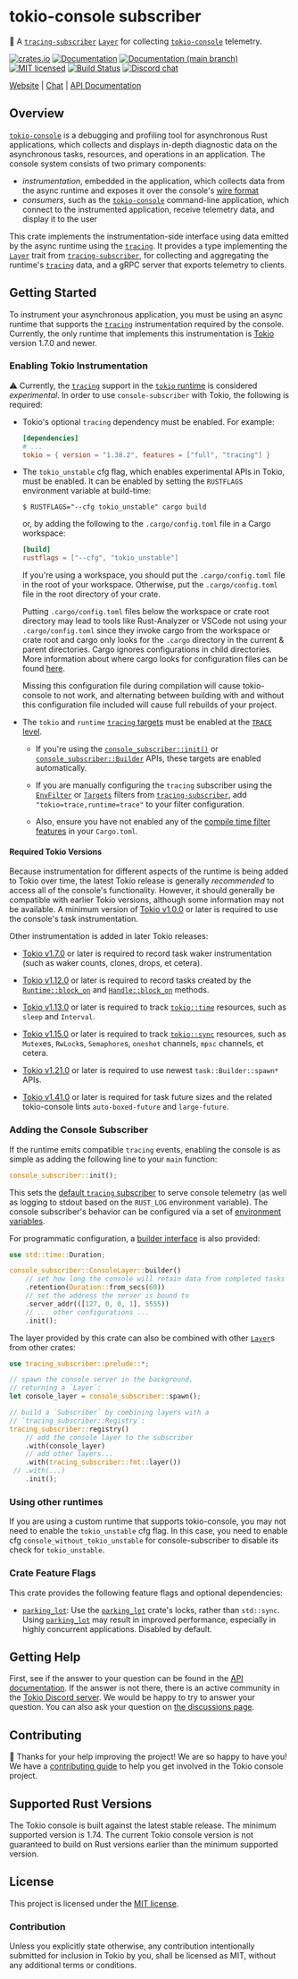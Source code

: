 # tokio-console subscriber

&#x1F4E1;&#xFE0F;  A [`tracing-subscriber`] [`Layer`] for collecting
[`tokio-console`] telemetry.

[![crates.io][crates-badge]][crates-url]
[![Documentation][docs-badge]][docs-url]
[![Documentation (`main` branch)][docs-main-badge]][docs-main-url]
[![MIT licensed][mit-badge]][mit-url]
[![Build Status][actions-badge]][actions-url]
[![Discord chat][discord-badge]][discord-url]

[Website](https://tokio.rs) | [Chat][discord-url] | [API Documentation][docs-url]

[crates-badge]: https://img.shields.io/crates/v/console-subscriber.svg
[crates-url]: https://crates.io/crates/console-subscriber
[docs-badge]: https://docs.rs/console-subscriber/badge.svg
[docs-url]: https://docs.rs/console-subscriber
[docs-main-badge]: https://img.shields.io/netlify/0e5ffd50-e1fa-416e-b147-a04dab28cfb1?label=docs%20%28main%20branch%29
[docs-main-url]: https://tokio-console.netlify.app/console_subscriber/
[mit-badge]: https://img.shields.io/badge/license-MIT-blue.svg
[mit-url]: ../LICENSE
[actions-badge]: https://github.com/tokio-rs/console/workflows/CI/badge.svg
[actions-url]:https://github.com/tokio-rs/console/actions?query=workflow%3ACI
[discord-badge]: https://img.shields.io/discord/500028886025895936?logo=discord&label=discord&logoColor=white

## Overview

[`tokio-console`] is a debugging and profiling tool for asynchronous Rust
applications, which collects and displays in-depth diagnostic data on the
asynchronous tasks, resources, and operations in an application. The console
system consists of two primary components:

* _instrumentation_, embedded in the application, which collects data from the
  async runtime and exposes it over the console's [wire format]
* _consumers_, such as the [`tokio-console`] command-line application, which
  connect to the instrumented application, receive telemetry data, and display
  it to the user

This crate implements the instrumentation-side interface using data
emitted by the async runtime using the [`tracing`]. It provides a type
implementing the [`Layer`] trait from [`tracing-subscriber`], for collecting and
aggregating the runtime's [`tracing`] data, and a gRPC server that exports
telemetry to clients.

[wire format]: https://crates.io/crates/console-api

## Getting Started

To instrument your asynchronous application, you must be using an async runtime
that supports the [`tracing`] instrumentation required by the console.
Currently, the only runtime that implements this instrumentation is [Tokio]
version 1.7.0 and newer.

### Enabling Tokio Instrumentation

&#x26A0;&#xFE0F; Currently, the [`tracing`] support in the [`tokio`
runtime][Tokio] is considered *experimental*. In order to use
`console-subscriber` with Tokio, the following is required:

* Tokio's optional `tracing` dependency must be enabled. For example:
  ```toml
  [dependencies]
  # ...
  tokio = { version = "1.38.2", features = ["full", "tracing"] }
  ```

* The `tokio_unstable` cfg flag, which enables experimental APIs in Tokio, must
  be enabled. It can be enabled by setting the `RUSTFLAGS` environment variable
  at build-time:
  ```shell
  $ RUSTFLAGS="--cfg tokio_unstable" cargo build
  ```
  or, by adding the following to the `.cargo/config.toml` file in a Cargo workspace:
  ```toml
  [build]
  rustflags = ["--cfg", "tokio_unstable"]
  ```
  If you're using a workspace, you should put the `.cargo/config.toml` file in the root of your workspace.
  Otherwise, put the `.cargo/config.toml` file in the root directory of your crate.

  Putting `.cargo/config.toml` files below the workspace or crate root directory may lead to tools like
  Rust-Analyzer or VSCode not using your `.cargo/config.toml` since they invoke cargo from
  the workspace or crate root and cargo only looks for the `.cargo` directory in the current & parent directories.
  Cargo ignores configurations in child directories.
  More information about where cargo looks for configuration files can be found
  [here](https://doc.rust-lang.org/cargo/reference/config.html).

  Missing this configuration file during compilation will cause tokio-console to not work, and alternating
  between building with and without this configuration file included will cause
  full rebuilds of your project.

* The `tokio` and `runtime` [`tracing` targets] must be enabled at the [`TRACE`
  level].

  + If you're using the [`console_subscriber::init()`][init] or
    [`console_subscriber::Builder`][builder] APIs, these targets are enabled
    automatically.

  + If you are manually configuring the `tracing` subscriber using the
    [`EnvFilter`] or [`Targets`] filters from [`tracing-subscriber`], add
    `"tokio=trace,runtime=trace"` to your filter configuration.

  + Also, ensure you have not enabled any of the [compile time filter
    features][compile_time_filters] in your `Cargo.toml`.

#### Required Tokio Versions

Because instrumentation for different aspects of the runtime is being added to
Tokio over time, the latest Tokio release is generally *recommended* to access all of
the console's functionality. However, it should generally be compatible with
earlier Tokio versions, although some information may not be available. A
minimum version of [Tokio v1.0.0] or later is required to use the console's
task instrumentation.

Other instrumentation is added in later Tokio releases:

* [Tokio v1.7.0] or later is required to record task waker instrumentation (such
  as waker counts, clones, drops, et cetera).

* [Tokio v1.12.0] or later is required to record tasks created by the
  [`Runtime::block_on`] and [`Handle::block_on`] methods.

* [Tokio v1.13.0] or later is required to track [`tokio::time`] resources, such
  as `sleep` and `Interval`.

* [Tokio v1.15.0] or later is required to track [`tokio::sync`] resources, such
  as `Mutex`es, `RwLock`s, `Semaphore`s, `oneshot` channels, `mpsc` channels, et
  cetera.

* [Tokio v1.21.0] or later is required to use newest `task::Builder::spawn*` APIs.

* [Tokio v1.41.0] or later is required for task future sizes and the related
  tokio-console lints `auto-boxed-future` and `large-future`.

[Tokio v1.0.0]: https://github.com/tokio-rs/tokio/releases/tag/tokio-1.0.0
[Tokio v1.7.0]: https://github.com/tokio-rs/tokio/releases/tag/tokio-1.7.0
[Tokio v1.12.0]:https://github.com/tokio-rs/tokio/releases/tag/tokio-1.12.0
[`Runtime::block_on`]: https://docs.rs/tokio/1/tokio/runtime/struct.Runtime.html#method.block_on
[`Handle::block_on`]: https://docs.rs/tokio/1/tokio/runtime/struct.Handle.html#method.block_on
[Tokio v1.13.0]: https://github.com/tokio-rs/tokio/releases/tag/tokio-1.13.0
[`tokio::time`]: https://docs.rs/tokio/1/tokio/time/index.html
[Tokio v1.15.0]: https://github.com/tokio-rs/tokio/releases/tag/tokio-1.13.0
[`tokio::sync`]: https://docs.rs/tokio/1/tokio/sync/index.html
[`tracing` targets]: https://docs.rs/tracing/latest/tracing/struct.Metadata.html
[`TRACE` level]: https://docs.rs/tracing/latest/tracing/struct.Level.html#associatedconstant.TRACE
[`EnvFilter`]: https://docs.rs/tracing-subscriber/latest/tracing_subscriber/filter/struct.EnvFilter.html
[`Targets`]: https://docs.rs/tracing-subscriber/latest/tracing_subscriber/filter/targets/struct.Targets.html
[builder]: https://docs.rs/console-subscriber/latest/console_subscriber/struct.Builder.html
[init]: https://docs.rs/console-subscriber/latest/console_subscriber/fn.init.html
[compile_time_filters]: https://docs.rs/tracing/latest/tracing/level_filters/index.html#compile-time-filters
[Tokio v1.21.0]: https://github.com/tokio-rs/tokio/releases/tag/tokio-1.21.0
[Tokio v1.41.0]: https://github.com/tokio-rs/tokio/releases/tag/tokio-1.41.0

### Adding the Console Subscriber

If the runtime emits compatible `tracing` events, enabling the console is as
simple as adding the following line to your `main` function:

```rust
console_subscriber::init();
```

This sets the [default `tracing` subscriber][default] to serve console telemetry
(as well as logging to stdout based on the `RUST_LOG` environment variable). The
console subscriber's behavior can be configured via a set of
[environment variables][env].

For programmatic configuration, a [builder interface][builder] is also provided:

```rust
use std::time::Duration;

console_subscriber::ConsoleLayer::builder()
    // set how long the console will retain data from completed tasks
    .retention(Duration::from_secs(60))
    // set the address the server is bound to
    .server_addr(([127, 0, 0, 1], 5555))
    // ... other configurations ...
    .init();
```

The layer provided by this crate can also be combined with other [`Layer`]s from
other crates:

```rust
use tracing_subscriber::prelude::*;

// spawn the console server in the background,
// returning a `Layer`:
let console_layer = console_subscriber::spawn();

// build a `Subscriber` by combining layers with a
// `tracing_subscriber::Registry`:
tracing_subscriber::registry()
    // add the console layer to the subscriber
    .with(console_layer)
    // add other layers...
    .with(tracing_subscriber::fmt::layer())
 // .with(...)
    .init();
```

[`tracing`]: https://crates.io/crates/tracing
[`tracing-subscriber`]: https://crates.io/crates/tracing-subscriber
[`Layer`]:https://docs.rs/tracing-subscriber/0.3/tracing_subscriber/layer/index.html
[default]: https://docs.rs/tracing/latest/tracing/#in-executables
[env]: https://docs.rs/console-subscriber/latest/console_subscriber/struct.Builder.html#method.with_default_env
[builder]: https://docs.rs/console-subscriber/latest/console_subscriber/struct.Builder.html
[`tokio-console`]: https://github.com/tokio-rs/console
[Tokio]: https://tokio.rs

### Using other runtimes

If you are using a custom runtime that supports tokio-console, you may not need
to enable the `tokio_unstable` cfg flag. In this case, you need to enable cfg
`console_without_tokio_unstable` for console-subscriber to disable its check for
`tokio_unstable`.

### Crate Feature Flags

This crate provides the following feature flags and optional dependencies:

* [`parking_lot`]: Use the [`parking_lot`] crate's locks, rather than `std::sync`.
  Using [`parking_lot`] may result in improved performance, especially in highly
  concurrent applications. Disabled by default.

[`parking_lot`]: https://crates.io/crates/parking_lot

## Getting Help

First, see if the answer to your question can be found in the
[API documentation]. If the answer is not there, there is an active community in
the [Tokio Discord server][discord-url]. We would be happy to try to answer your
question. You can also ask your question on [the discussions page][discussions].

[API documentation]: https://docs.rs/console-subscriber
[discussions]: https://github.com/tokio-rs/console/discussions
[discord-url]: https://discord.gg/tokio

## Contributing

&#x1f388; Thanks for your help improving the project! We are so happy to have
you! We have a [contributing guide][guide] to help you get involved in the Tokio
console project.

[guide]: https://github.com/tokio-rs/console/blob/main/CONTRIBUTING.md

## Supported Rust Versions

The Tokio console is built against the latest stable release. The minimum
supported version is 1.74. The current Tokio console version is not guaranteed
to build on Rust versions earlier than the minimum supported version.

## License

This project is licensed under the [MIT license].

[MIT license]: https://github.com/tokio-rs/console/blob/main/LICENSE

### Contribution

Unless you explicitly state otherwise, any contribution intentionally submitted
for inclusion in Tokio by you, shall be licensed as MIT, without any additional
terms or conditions.
